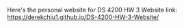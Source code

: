 Here's the personal website for DS 4200 HW 3
Website link: https://derekchiu1.github.io/DS-4200-HW-3-Website/
